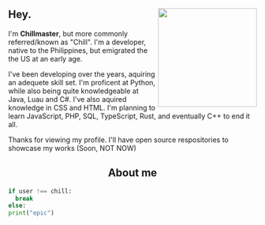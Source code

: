 ## Hey. <img align="right" src="https://wallpapers-clan.com/wp-content/uploads/2023/05/cool-anime-pfp-2-23.jpg" width="200" />
I'm **Chillmaster**, but more commonly referred/known as "Chill". I'm a developer, native to the Philippines, but emigrated the the US at an early age.

I've been developing over the years, aquiring an adequete skill set. I'm proficent at Python, while also being quite knowledgeable at Java, Luau and C#. I've also aquired knowledge in CSS and HTML. I'm planning to learn JavaScript, PHP, SQL, TypeScript, Rust, and eventually C++ to end it all.
  
Thanks for viewing my profile. I'll have open source respositories to showcase my works (Soon, NOT NOW)
  
<h2 align="center"> About me </h2>


``` Python
if user !== chill:
  break
else:
print("epic")
```
